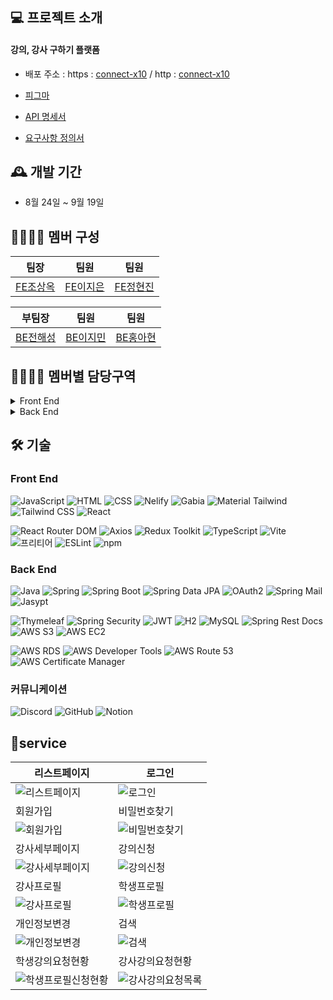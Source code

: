 

## 💻 프로젝트 소개

#### 강의, 강사 구하기 플랫폼

- 배포 주소 : https : [connect-x10](https://connect-x10.shop) / http : [connect-x10](http://project-x10.s3-website.ap-northeast-2.amazonaws.com/)

- [피그마](https://www.figma.com/file/CKlp5w3R9IhKhxYWz9E5GV/MainProject(X10)?type=design&node-id=0%3A1&mode=design&t=2O03b3ns6iaafEK3-1)

- [API 명세서](https://file.notion.so/f/f/82d63a72-8254-4cde-bf1e-b2597b7c099c/726d688a-e048-4b16-9476-2817a65964e3/API%EB%AA%85%EC%84%B8%EC%84%9C.pdf?id=d72a6e2c-d8fb-498e-afc5-d3aae424f32b&table=block&spaceId=82d63a72-8254-4cde-bf1e-b2597b7c099c&expirationTimestamp=1695254400000&signature=yeqSzq7M-KVuqQHgSfs9NUi5B5z_fIkuxLbK1nFoiK0&downloadName=API%EB%AA%85%EC%84%B8%EC%84%9C.pdf)

- [요구사항 정의서](https://docs.google.com/spreadsheets/d/1BGUGI2guxmNwwuQq4aiSiWz0cubfxGLtoMSKxV6m-AU/edit#gid=1984214466)

## 🕰️ 개발 기간

- 8월 24일 ~ 9월 19일

## 👨‍👩‍👦‍👦 멤버 구성

|팀장|팀원|팀원|
|------|---|---|
|[FE조상옥](https://github.com/CHOsanok)|[FE이지은](https://github.com/ellanelee)|[FE정현진](https://github.com/jerimy321)|

|부팀장|팀원|팀원|
|------|---|---|
|[BE전해성](https://github.com/JeonHaesung)|[BE이지민](https://github.com/jaylee0326)|[BE홍아현](https://github.com/hong95995)|
##  👨‍👩‍👦‍👦 멤버별 담당구역

<details>
<summary>Front End</summary>
<br/> 
<summary>조상옥</summary>
  
- 프론트엔드 배포 및 관리
- 기본 레이아웃
- 검색 필터
- 강사 목록
- 강사 세부 페이지
- 강의 신청
<summary>이지은</summary>
  
- 로그인/로그아웃
- 회원가입
- 비밀번호 찾기
- 개인 정보 변경
<summary>정현진</summary>
  
- 학생 프로필
- 강사 프로필
- 강사 세부 페이지
- 강의 일정 설정
</details>
<details>
<summary>Back End</summary>
<br/> 
<summary>홍아현</summary>
  
- Student CRUD. API 문서
- Match CRUD. API 문서
- Schedule CRUD. API 문서
- Oauth2 카카오
- 이메일 발송 (이메일 인증, 비밀번호 리셋) 기능
<summary>전해성</summary>
  
- Teacher CRUD. API 문서
- Subject CRUD. API 문서
- Region CRUD. API 문서
- Spring Security, JWT로 로그인 기능
<summary>이지민</summary>
  
- 백엔드 서버 배포 및 관리
- SSL 인증서 발급
- 자동 빌드 및 배포
</details>



## 🛠️ 기술
### Front End
![JavaScript](https://img.shields.io/badge/JavaScript-F7DF1E?style=flat&logo=javascript&logoColor=black)
![HTML](https://img.shields.io/badge/HTML5-E34F26?style=flat&logo=html5&logoColor=white)
![CSS](https://img.shields.io/badge/CSS3-1572B6?style=flat&logo=css3&logoColor=white)
![Nelify](https://img.shields.io/badge/Netlify-00C7B7?style=flat&logo=netlify&logoColor=white)
![Gabia](https://img.shields.io/badge/Gabia-FF5500?style=flat&logo=gabia&logoColor=white)
![Material Tailwind](https://img.shields.io/badge/Material%20Tailwind-2B6CB0?style=flat&logo=tailwind-css&logoColor=white)
![Tailwind CSS](https://img.shields.io/badge/Tailwind%20CSS-38B2AC?style=flat&logo=tailwind-css&logoColor=white)
![React](https://img.shields.io/badge/React-61DAFB?style=flat&logo=react&logoColor=white)

![React Router DOM](https://img.shields.io/badge/React%20Router%20DOM-CA4245?style=flat&logo=react-router&logoColor=white)
![Axios](https://img.shields.io/badge/Axios-0098D4?style=flat&logo=axios&logoColor=white)
![Redux Toolkit](https://img.shields.io/badge/Redux%20Toolkit-764ABC?style=flat&logo=redux&logoColor=white)
![TypeScript](https://img.shields.io/badge/TypeScript-3178C6?style=flat&logo=typescript&logoColor=white)
![Vite](https://img.shields.io/badge/Vite-646CFF?style=flat&logo=vite&logoColor=white)
![프리티어](https://img.shields.io/badge/프리티어-000000?style=flat)
![ESLint](https://img.shields.io/badge/ESLint-4B32C3?style=flat&logo=eslint&logoColor=white)
![npm](https://img.shields.io/badge/npm-CB3837?style=flat&logo=npm&logoColor=white)



### Back End
![Java](https://img.shields.io/badge/Java-007396?style=flat&logo=java&logoColor=white)
![Spring](https://img.shields.io/badge/Spring-6DB33F?style=flat&logo=spring&logoColor=white)
![Spring Boot](https://img.shields.io/badge/Spring%20Boot-6DB33F?style=flat&logo=spring-boot&logoColor=white)
![Spring Data JPA](https://img.shields.io/badge/Spring%20Data%20JPA-6DB33F?style=flat&logo=spring-data&logoColor=white)
![OAuth2](https://img.shields.io/badge/OAuth2-586CB4?style=flat&logo=oauth&logoColor=white)
![Spring Mail](https://img.shields.io/badge/Spring%20Mail-00A98F?style=flat&logo=spring&logoColor=white)
![Jasypt](https://img.shields.io/badge/Jasypt-9400D3?style=flat&logo=java&logoColor=white)

![Thymeleaf](https://img.shields.io/badge/Thymeleaf-005F0F?style=flat&logo=thymeleaf&logoColor=white)
![Spring Security](https://img.shields.io/badge/Spring%20Security-6DB33F?style=flat&logo=spring-security&logoColor=white)
![JWT](https://img.shields.io/badge/JWT-000000?style=flat&logo=json-web-tokens&logoColor=white)
![H2](https://img.shields.io/badge/H2-0046AA?style=flat&logo=h2&logoColor=white)
![MySQL](https://img.shields.io/badge/MySQL-4479A1?style=flat&logo=mysql&logoColor=white)
![Spring Rest Docs](https://img.shields.io/badge/Spring%20Rest%20Docs-6DB33F?style=flat&logo=spring&logoColor=white)
![AWS S3](https://img.shields.io/badge/AWS%20S3-232F3E?style=flat&logo=amazon-aws&logoColor=white)
![AWS EC2](https://img.shields.io/badge/AWS%20EC2-232F3E?style=flat&logo=amazon-aws&logoColor=white)

![AWS RDS](https://img.shields.io/badge/AWS%20RDS-232F3E?style=flat&logo=amazon-aws&logoColor=white)
![AWS Developer Tools](https://img.shields.io/badge/AWS%20Developer%20Tools-232F3E?style=flat&logo=amazon-aws&logoColor=white)
![AWS Route 53](https://img.shields.io/badge/AWS%20Route%2053-232F3E?style=flat&logo=amazon-aws&logoColor=white)
![AWS Certificate Manager](https://img.shields.io/badge/AWS%20Certificate%20Manager-232F3E?style=flat&logo=amazon-aws&logoColor=white)

### 커뮤니케이션
![Discord](https://img.shields.io/badge/Discord-7289DA?style=flat&logo=discord&logoColor=white)
![GitHub](https://img.shields.io/badge/GitHub-181717?style=flat&logo=github&logoColor=white)
![Notion](https://img.shields.io/badge/Notion-000000?style=flat&logo=notion&logoColor=white)


## 📱service

| 리스트페이지     | 로그인     |
|------------|-----------|
| ![리스트페이지](https://github.com/codestates-seb/seb45_main_010/assets/126087336/e547a20e-4169-4ddb-b4e1-da934abbc9e6) | ![로그인](https://github.com/codestates-seb/seb45_main_010/assets/126087336/76e02b2a-7975-47db-a46a-430d5c4b4af6) |
| 회원가입      | 비밀번호찾기     |
| ![회원가입](https://github.com/codestates-seb/seb45_main_010/assets/126087336/42297b54-4961-452a-bdce-52d62cdd522f) | ![비밀번호찾기](https://github.com/codestates-seb/seb45_main_010/assets/126087336/24155342-c934-4bd1-9796-47b3a2ef8594) |
| 강사세부페이지      | 강의신청     |
| ![강사세부페이지](https://github.com/codestates-seb/seb45_main_010/assets/126087336/06e0f5c4-eb6c-4532-979e-235879ad781c) | ![강의신청](https://github.com/codestates-seb/seb45_main_010/assets/126087336/dff594a7-7648-4a61-9fb1-f7a9b0ed4daa) |
| 강사프로필   | 학생프로필    |
| ![강사프로필](https://github.com/codestates-seb/seb45_main_010/assets/126087336/a8696f11-67c9-4e4e-a01a-58ab0cc1a027) | ![학생프로필](https://github.com/codestates-seb/seb45_main_010/assets/126087336/1a48fd05-eedb-4618-82e6-db060b7935c7) |
| 개인정보변경       | 검색   |
| ![개인정보변경](https://github.com/codestates-seb/seb45_main_010/assets/126087336/17f0f26b-f4c9-44e8-8154-875bb55a8c3f) | ![검색](https://github.com/codestates-seb/seb45_main_010/assets/126087336/15a7e7ac-aa36-42da-b750-dd1015058088) |
| 학생강의요청현황       | 강사강의요청현황   |
| ![학생프로필신청현황](https://github.com/codestates-seb/seb45_main_010/assets/126087336/1917e9e6-38ed-4db0-9c06-1a2fae2ed902)| ![강사강의요청목록](https://github.com/codestates-seb/seb45_main_010/assets/126087336/1df0abf3-111f-4e58-a657-f8e89981d7f2) |
